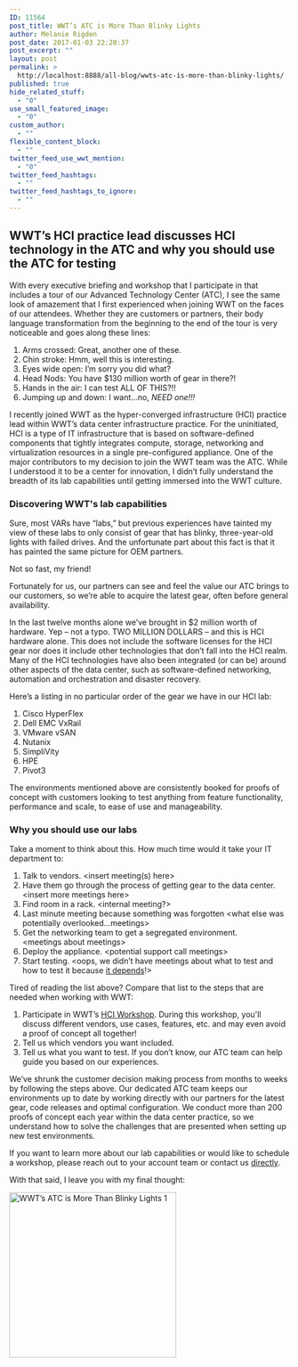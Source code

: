 ```yaml
---
ID: 11564
post_title: WWT’s ATC is More Than Blinky Lights
author: Melanie Rigden
post_date: 2017-01-03 22:20:37
post_excerpt: ""
layout: post
permalink: >
  http://localhost:8888/all-blog/wwts-atc-is-more-than-blinky-lights/
published: true
hide_related_stuff:
  - "0"
use_small_featured_image:
  - "0"
custom_author:
  - ""
flexible_content_block:
  - ""
twitter_feed_use_wwt_mention:
  - "0"
twitter_feed_hashtags:
  - ""
twitter_feed_hashtags_to_ignore:
  - ""
---
```

<h2>WWT’s HCI practice lead discusses HCI technology in the ATC and why you should use the ATC for testing</h2>
With every executive briefing and workshop that I participate in that includes a tour of our Advanced Technology Center (ATC), I see the same look of amazement that I first experienced when joining WWT on the faces of our attendees. Whether they are customers or partners, their body language transformation from the beginning to the end of the tour is very noticeable and goes along these lines:
<ol>
	<li>Arms crossed: Great, another one of these.</li>
	<li>Chin stroke: Hmm, well this is interesting.</li>
	<li>Eyes wide open: I’m sorry you did what?</li>
	<li>Head Nods: You have $130 million worth of gear in there?!</li>
	<li>Hands in the air: I can test ALL OF THIS?!!</li>
	<li>Jumping up and down: I want…no, <em>NEED</em> <em>one!!!</em></li>
</ol>
I recently joined WWT as the hyper-converged infrastructure (HCI) practice lead within WWT’s data center infrastructure practice. For the uninitiated, HCI is a type of IT infrastructure that is based on software-defined components that tightly integrates compute, storage, networking and virtualization resources in a single pre-configured appliance. One of the major contributors to my decision to join the WWT team was the ATC. While I understood it to be a center for innovation, I didn’t fully understand the breadth of its lab capabilities until getting immersed into the WWT culture.
<h3>Discovering WWT's lab capabilities</h3>
Sure, most VARs have “labs,” but previous experiences have tainted my view of these labs to only consist of gear that has blinky, three-year-old lights with failed drives. And the unfortunate part about this fact is that it has painted the same picture for OEM partners.

Not so fast, my friend!


Fortunately for us, our partners can see and feel the value our ATC brings to our customers, so we’re able to acquire the latest gear, often before general availability.

In the last twelve months alone we’ve brought in $2 million worth of hardware. Yep – not a typo. TWO MILLION DOLLARS – and this is HCI hardware alone. This does not include the software licenses for the HCI gear nor does it include other technologies that don’t fall into the HCI realm. Many of the HCI technologies have also been integrated (or can be) around other aspects of the data center, such as software-defined networking, automation and orchestration and disaster recovery.

Here’s a listing in no particular order of the gear we have in our HCI lab:
<ol>
	<li>Cisco HyperFlex</li>
	<li>Dell EMC VxRail</li>
	<li>VMware vSAN</li>
	<li>Nutanix</li>
	<li>SimpliVity</li>
	<li>HPE</li>
	<li>Pivot3</li>
</ol>
The environments mentioned above are consistently booked for proofs of concept with customers looking to test anything from feature functionality, performance and scale, to ease of use and manageability.
<h3>Why you should use our labs</h3>
Take a moment to think about this. How much time would it take your IT department to:
<ol>
	<li>Talk to vendors. &lt;insert meeting(s) here&gt;</li>
	<li>Have them go through the process of getting gear to the data center. &lt;insert more meetings here&gt;</li>
	<li>Find room in a rack. &lt;internal meeting?&gt;</li>
	<li>Last minute meeting because something was forgotten &lt;what else was potentially overlooked...meetings&gt;</li>
	<li>Get the networking team to get a segregated environment. &lt;meetings about meetings&gt;</li>
	<li>Deploy the appliance. &lt;potential support call meetings&gt;</li>
	<li>Start testing. &lt;oops, we didn’t have meetings about what to test and how to test it because <a href="https://www2.wwt.com/all-blog/how-to-decide-between-converged-and-hyper-converged-infrastructure/">it depends</a>!&gt;</li>
</ol>
Tired of reading the list above? Compare that list to the steps that are needed when working with WWT:
<ol>
	<li>Participate in WWT’s <a href="https://www2.wwt.com/workshop/hyper-converged-infrastructure-workshop/">HCI Workshop</a>. During this workshop, you'll discuss different vendors, use cases, features, etc. and may even avoid a proof of concept all together!</li>
	<li>Tell us which vendors you want included.</li>
	<li>Tell us what you want to test. If you don’t know, our ATC team can help guide you based on our experiences.</li>
</ol>
We’ve shrunk the customer decision making process from months to weeks by following the steps above. Our dedicated ATC team keeps our environments up to date by working directly with our partners for the latest gear, code releases and optimal configuration. We conduct more than 200 proofs of concept each year within the data center practice, so we understand how to solve the challenges that are presented when setting up new test environments.

If you want to learn more about our lab capabilities or would like to schedule a workshop, please reach out to your account team or contact us <a href="https://www2.wwt.com/contact-us/">directly</a>.

With that said, I leave you with my final thought:

<a href="http://localhost:8888/wp-content/uploads/2017/01/wwts-atc-is-more-than-blinky-lights.jpg" rel="attachment wp-att-11566"><img class="wp-image-11566 size-medium aligncenter" src="http://localhost:8888/wp-content/uploads/2017/01/wwts-atc-is-more-than-blinky-lights-e1483481818766-300x297.jpg" alt="WWT’s ATC is More Than Blinky Lights 1" width="300" height="297" /></a>